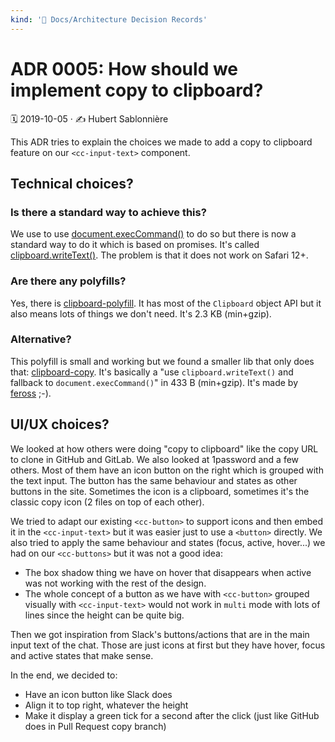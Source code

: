 ```yaml
---
kind: '📌 Docs/Architecture Decision Records'
---
```

# ADR 0005: How should we implement copy to clipboard?

🗓️ 2019-10-05 · ✍️ Hubert Sablonnière

This ADR tries to explain the choices we made to add a copy to clipboard feature on our `<cc-input-text>` component.

## Technical choices?

### Is there a standard way to achieve this?

We use to use [document.execCommand()](https://developer.mozilla.org/en-US/docs/Web/API/document/execCommand) to do so but there is now a standard way to do it which is based on promises.
It's called [clipboard.writeText()](https://developer.mozilla.org/en-US/docs/Web/API/Clipboard/writeText).
The problem is that it does not work on Safari 12+.

### Are there any polyfills?

Yes, there is [clipboard-polyfill](https://github.com/lgarron/clipboard-polyfill).
It has most of the `Clipboard` object API but it also means lots of things we don't need.
It's 2.3 KB (min+gzip).

### Alternative?

This polyfill is small and working but we found a smaller lib that only does that: [clipboard-copy](https://github.com/feross/clipboard-copy).
It's basically a "use `clipboard.writeText()` and fallback to `document.execCommand()`" in 433 B (min+gzip).
It's made by [feross](https://github.com/feross) ;-).

## UI/UX choices?

We looked at how others were doing "copy to clipboard" like the copy URL to clone in GitHub and GitLab.
We also looked at 1password and a few others.
Most of them have an icon button on the right which is grouped with the text input.
The button has the same behaviour and states as other buttons in the site.
Sometimes the icon is a clipboard, sometimes it's the classic copy icon (2 files on top of each other).

We tried to adapt our existing `<cc-button>` to support icons and then embed it in the `<cc-input-text>` but it was easier just to use a `<button>` directly.
We also tried to apply the same behaviour and states (focus, active, hover...) we had on our `<cc-buttons>` but it was not a good idea:

* The box shadow thing we have on hover that disappears when active was not working with the rest of the design.
* The whole concept of a button as we have with `<cc-button>` grouped visually with `<cc-input-text>` would not work in `multi` mode with lots of lines since the height can be quite big.

Then we got inspiration from Slack's buttons/actions that are in the main input text of the chat.
Those are just icons at first but they have hover, focus and active states that make sense.

In the end, we decided to:

* Have an icon button like Slack does
* Align it to top right, whatever the height
* Make it display a green tick for a second after the click (just like GitHub does in Pull Request copy branch)
